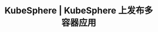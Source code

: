 ---
title: KubeSphere | KubeSphere 上发布多容器应用

pdfUrl: https://kubesphere-community.pek3b.qingstor.com/qkcp/lesson-15/KSCE-200-J001-15-Deployment-Many-Containers-Service-on-Kubesphere-ppt.pdf
---
